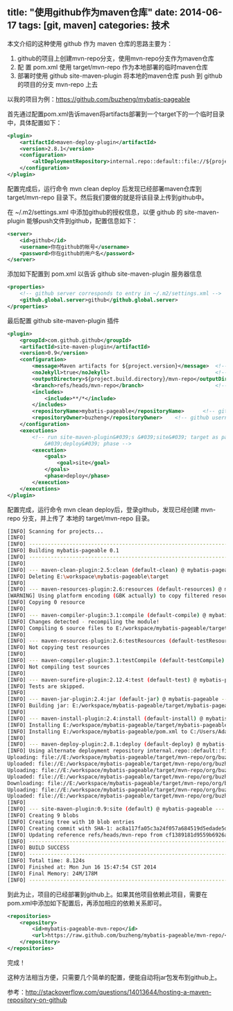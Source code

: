 title: "使用github作为maven仓库"
date: 2014-06-17
tags: [git, maven]
categories: 技术
---

本文介绍的这种使用 github 作为 maven 仓库的思路主要为：

1. github的项目上创建mvn-repo分支，使用mvn-repo分支作为maven仓库
1. 配 置 pom.xml 使用 target/mvn-repo 作为本地部署的临时maven仓库
1. 部署时使用 github site-maven-plugin 将本地的maven仓库 push 到 github 的项目的分支 mvn-repo 上去

<!--more-->

以我的项目为例：https://github.com/buzheng/mybatis-pageable

首先通过配置pom.xml告诉maven将artifacts部署到一个target下的一个临时目录中，具体配置如下：

``` xml
<plugin>
	<artifactId>maven-deploy-plugin</artifactId>
	<version>2.8.1</version>
	<configuration>
		<altDeploymentRepository>internal.repo::default::file://${project.build.directory}/mvn-repo</altDeploymentRepository>
	</configuration>
</plugin>
```

配置完成后，运行命令 mvn clean deploy 后发现已经部署maven仓库到 target/mvn-repo 目录下。然后我们要做的就是将该目录上传到github中。

在 ~/.m2/settings.xml 中添加github的授权信息，以便 github 的 site-maven-plugin 能够push文件到github，配置信息如下：

``` xml
<server>
    <id>github</id>
    <username>你在github的帐号</username>
    <password>你在github的用户名</password>
</server>
```

添加如下配置到 pom.xml 以告诉 github site-maven-plugin 服务器信息

``` xml
<properties>
	<!-- github server corresponds to entry in ~/.m2/settings.xml -->
	<github.global.server>github</github.global.server>
</properties>
```

最后配置 github site-maven-plugin 插件

``` xml
<plugin>
	<groupId>com.github.github</groupId>
	<artifactId>site-maven-plugin</artifactId>
	<version>0.9</version>
	<configuration>
		<message>Maven artifacts for ${project.version}</message>  <!-- git commit message -->
		<noJekyll>true</noJekyll>                                  <!-- disable webpage processing -->
		<outputDirectory>${project.build.directory}/mvn-repo</outputDirectory> <!-- matches distribution management repository url above -->
		<branch>refs/heads/mvn-repo</branch>                       <!-- remote branch name -->
		<includes>
			<include>**/*</include>
		</includes>
		<repositoryName>mybatis-pageable</repositoryName>      <!-- github repo name -->
		<repositoryOwner>buzheng</repositoryOwner>    <!-- github username -->
	</configuration>
	<executions>
		<!-- run site-maven-plugin&#039;s &#039;site&#039; target as part of the build&#039;s normal 
			&#039;deploy&#039; phase -->
		<execution>
			<goals>
				<goal>site</goal>
			</goals>
			<phase>deploy</phase>
		</execution>
	</executions>
</plugin>
```

配置完成，运行命令 mvn clean deploy后，登录github，发现已经创建 mvn-repo 分支，并上传了 本地的 target/mvn-repo 目录。

``` bash
[INFO] Scanning for projects...
[INFO]
[INFO] ------------------------------------------------------------------------
[INFO] Building mybatis-pageable 0.1
[INFO] ------------------------------------------------------------------------
[INFO]
[INFO] --- maven-clean-plugin:2.5:clean (default-clean) @ mybatis-pageable ---
[INFO] Deleting E:\workspace\mybatis-pageable\target
[INFO]
[INFO] --- maven-resources-plugin:2.6:resources (default-resources) @ mybatis-pageable ---
[WARNING] Using platform encoding (GBK actually) to copy filtered resources, i.e. build is platform dependent!
[INFO] Copying 0 resource
[INFO]
[INFO] --- maven-compiler-plugin:3.1:compile (default-compile) @ mybatis-pageable ---
[INFO] Changes detected - recompiling the module!
[INFO] Compiling 6 source files to E:/workspace/mybatis-pageable/target/classes
[INFO]
[INFO] --- maven-resources-plugin:2.6:testResources (default-testResources) @ mybatis-pageable ---
[INFO] Not copying test resources
[INFO]
[INFO] --- maven-compiler-plugin:3.1:testCompile (default-testCompile) @ mybatis-pageable ---
[INFO] Not compiling test sources
[INFO]
[INFO] --- maven-surefire-plugin:2.12.4:test (default-test) @ mybatis-pageable ---
[INFO] Tests are skipped.
[INFO]
[INFO] --- maven-jar-plugin:2.4:jar (default-jar) @ mybatis-pageable ---
[INFO] Building jar: E:/workspace/mybatis-pageable/target/mybatis-pageable-0.1.jar
[INFO]
[INFO] --- maven-install-plugin:2.4:install (default-install) @ mybatis-pageable ---
[INFO] Installing E:/workspace/mybatis-pageable/target/mybatis-pageable-0.1.jar to C:/Users/Adam.my-pc/.m2/repository/org/buzheng/mybatis-pageable/0.1/mybatis-pageable-0.1.jar
[INFO] Installing E:/workspace/mybatis-pageable/pom.xml to C:/Users/Adam.my-pc/.m2/repository/org/buzheng/mybatis-pageable/0.1/mybatis-pageable-0.1.pom
[INFO]
[INFO] --- maven-deploy-plugin:2.8.1:deploy (default-deploy) @ mybatis-pageable ---
[INFO] Using alternate deployment repository internal.repo::default::file://E:/workspace/mybatis-pageable/target/mvn-repo
Uploading: file://E:/workspace/mybatis-pageable/target/mvn-repo/org/buzheng/mybatis-pageable/0.1/mybatis-pageable-0.1.jar
Uploaded: file://E:/workspace/mybatis-pageable/target/mvn-repo/org/buzheng/mybatis-pageable/0.1/mybatis-pageable-0.1.jar (15 KB at 1020.2 KB/sec)
Uploading: file://E:/workspace/mybatis-pageable/target/mvn-repo/org/buzheng/mybatis-pageable/0.1/mybatis-pageable-0.1.pom
Uploaded: file://E:/workspace/mybatis-pageable/target/mvn-repo/org/buzheng/mybatis-pageable/0.1/mybatis-pageable-0.1.pom (4 KB at 907.5 KB/sec)
Downloading: file://E:/workspace/mybatis-pageable/target/mvn-repo/org/buzheng/mybatis-pageable/maven-metadata.xml
Uploading: file://E:/workspace/mybatis-pageable/target/mvn-repo/org/buzheng/mybatis-pageable/maven-metadata.xml
Uploaded: file://E:/workspace/mybatis-pageable/target/mvn-repo/org/buzheng/mybatis-pageable/maven-metadata.xml (303 B at 147.9 KB/sec)
[INFO]
[INFO] --- site-maven-plugin:0.9:site (default) @ mybatis-pageable ---
[INFO] Creating 9 blobs
[INFO] Creating tree with 10 blob entries
[INFO] Creating commit with SHA-1: ac8a117fa05c3a24f057a684519d5edade5d4e64
[INFO] Updating reference refs/heads/mvn-repo from cf1389181d9559b6926a26e852aa2b605b46da1e to ac8a117fa05c3a24f057a684519d5edade5d4e64
[INFO] ------------------------------------------------------------------------
[INFO] BUILD SUCCESS
[INFO] ------------------------------------------------------------------------
[INFO] Total time: 8.124s
[INFO] Finished at: Mon Jun 16 15:47:54 CST 2014
[INFO] Final Memory: 24M/178M
[INFO] ------------------------------------------------------------------------
```

到此为止，项目的已经部署到github上。如果其他项目依赖此项目，需要在pom.xml中添加如下配置后，再添加相应的依赖关系即可。

``` xml
<repositories>
	<repository>
		<id>mybatis-pageable-mvn-repo</id>
		<url>https://raw.github.com/buzheng/mybatis-pageable/mvn-repo/</url>
	</repository>
</repositories>
```

完成！

这种方法相当方便，只需要几个简单的配置，便能自动将jar包发布到github上。

参考：http://stackoverflow.com/questions/14013644/hosting-a-maven-repository-on-github
